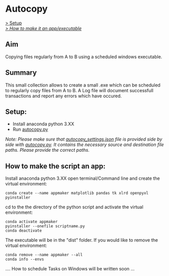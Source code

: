 # Autocopy

[ > Setup ](#Setup)  
[_> How to make it an app/executable_](#appmaker)


## Aim
Copying files regularly from A to B using a scheduled windows executable.

## Summary
This small collection allows to create a small .exe which can be scheduled to
regularly copy files from A to B. A Log file will document successfull transactions and
report any errors which have occured.

<a name="Setup"></a>

## Setup:
- Install anaconda python 3.XX  
- Run [autocopy.py][1]

_Note: Please make sure that [autocopy_settings.json][2] file is provided side by side with [autocopy.py][1]. It contains the
necessary source and destination file paths. Please provide the correct paths._

<a name="appmaker"></a>

## How to make the script an app:
Install anaconda python 3.XX
open terminal/Command line and create the virtual environment:
```
conda create --name appmaker matplotlib pandas tk xlrd openpyxl pyinstaller
```
cd to the the directory of the python script and activate the virtual environment:
```
conda activate appmaker
pyinstaller --onefile scriptname.py
conda deactivate
```

The executable will be in the "dist" folder. 
If you would like to remove the virtual environment:
```
conda remove --name appmaker --all
conda info --envs
```




.... How to schedule Tasks on Windows will be written soon ...


[1]: ../master/autocopy/autocopy.py
[2]: ../master/autocopy/autocopy_settings.json
